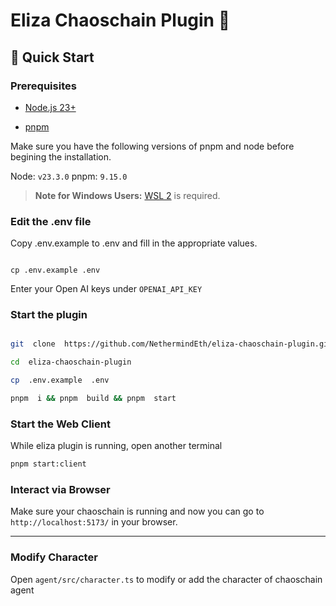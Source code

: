 
# Eliza Chaoschain Plugin 🤖  


## 🚀 Quick Start  

### Prerequisites
- [Node.js 23+](https://docs.npmjs.com/downloading-and-installing-node-js-and-npm)

- [pnpm](https://pnpm.io/installation)

Make sure you have the following versions of pnpm and node before begining the installation.

Node: `v23.3.0`
pnpm: `9.15.0`

> **Note for Windows Users:** [WSL 2](https://learn.microsoft.com/en-us/windows/wsl/install-manual) is required.

### Edit the .env file
Copy .env.example to .env and fill in the appropriate values.  

```

cp .env.example .env

```

Enter your Open AI keys under `OPENAI_API_KEY`

### Start the plugin

```bash

git  clone  https://github.com/NethermindEth/eliza-chaoschain-plugin.git

cd  eliza-chaoschain-plugin

cp  .env.example  .env

pnpm  i && pnpm  build && pnpm  start

```

### Start the Web Client
While eliza plugin is running, open another terminal

```bash
pnpm start:client
```  

### Interact via Browser

Make sure your chaoschain is running and now you can go to `http://localhost:5173/` in your browser.
  
---

### Modify Character

Open `agent/src/character.ts` to modify or add the character of chaoschain agent

  
